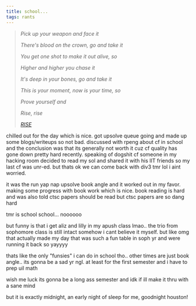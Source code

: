 ```yaml
---
title: school...
tags: rants
---
```


> *Pick up your weapon and face it*
>
> *There's blood on the crown, go and take it*
>
> *You get one shot to make it out alive, so*
>
> *Higher and higher you chase it*
>
> *It's deep in your bones, go and take it*
>
> *This is your moment, now is your time, so*
>
> *Prove yourself and*
>
> *Rise, rise*
>
> *<cite>[RISE](https://open.spotify.com/track/69Sy7207dnixZ6w7RSV9Kb?si=99f6a8eb34a741e3)</cite>*


chilled out for the day which is nice. got upsolve queue going and made up some blogs/writeups so not bad. discussed with rpeng about cf in school and the conclusion was that its generally not worth it cuz cf quality has gone down pretty hard recently. speaking of dogshit cf someone in my hacking room decided to read my sol and shared it with his IIT friends so my last cf was unr-ed. but thats ok we can come back with div3 tmr lol i aint worried.

it was the run yap nap upsolve book angle and it worked out in my favor. making some progress with book work which is nice. book reading is hard and was also told ctsc papers should be read but ctsc papers are so dang hard

tmr is school school... noooooo

but funny is that i get aliz and lilly in my apush class lmao.. the trio from sophomore class is still intact somehow i cant believe it myself. but like omg that actually made my day that was such a fun table in soph yr and were running it back so yayyyy

thats like the only "funsies" i can do in school tho.. other times are just book angle.. its gonna be a sad yr ngl. at least for the first semester and i have to prep uil math

wish me luck its gonna be a long ass semester and idk if ill make it thru with a sane mind

but it is exactly midnight, an early night of sleep for me, goodnight houston!
